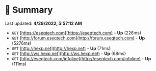 # 📖 Summary
Last updated: **4/29/2022, 5:57:12 AM**

- `GET` [https://eseqtech.com](https://eseqtech.com) - **Up** (226ms)
- `GET` [http://forum.eseqtech.com](http://forum.eseqtech.com) - **Up** (5276ms)
- `GET` [http://hexp.net](http://hexp.net) - **Up** (71ms)
- `GET` [http://ws.hexp.net](http://ws.hexp.net) - **Up** (68ms)
- `GET` [http://eseqtech.com/infoline](http://eseqtech.com/infoline) - **Up** (111ms)
